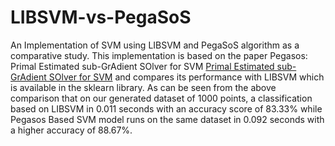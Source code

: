 # LIBSVM-vs-PegaSoS
An Implementation of SVM using LIBSVM and PegaSoS algorithm as a comparative study. This implementation is based on the paper Pegasos: Primal Estimated sub-GrAdient SOlver for SVM [Primal Estimated sub-GrAdient SOlver for SVM](https://www.cs.huji.ac.il/~shais/papers/ShalevSiSrCo10.pdf "Pegasos Paper") and compares its performance with LIBSVM which is available in the sklearn library. As can be seen from the above comparison that on our generated dataset of 1000 points, a classification based on LIBSVM in 0.011 seconds with an accuracy score of 83.33%
while Pegasos Based SVM model runs on the same dataset in 0.092 seconds with a higher accuracy of 88.67%.
